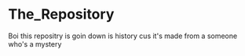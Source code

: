 # The_Repository
Boi this repositry is goin down is history cus it's made from a someone who's a mystery
